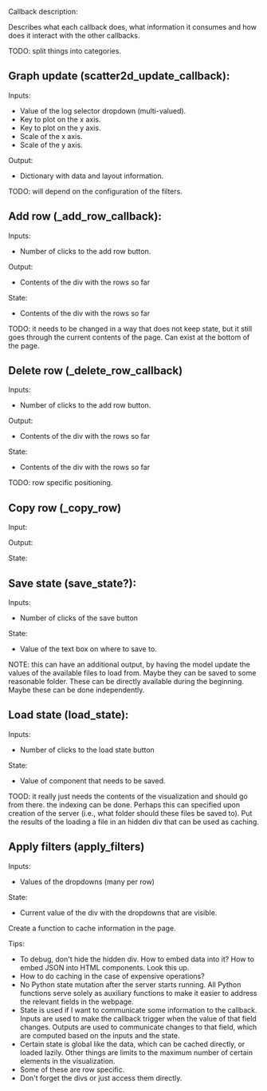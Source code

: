 

Callback description:

Describes what each callback does, what information it consumes and how does it
interact with the other callbacks.

TODO: split things into categories.

## Graph update (scatter2d_update_callback):

Inputs:
* Value of the log selector dropdown (multi-valued).
* Key to plot on the x axis.
* Key to plot on the y axis.
* Scale of the x axis.
* Scale of the y axis.

Output:
* Dictionary with data and layout information.

TODO: will depend on the configuration of the filters.

## Add row (_add_row_callback):

Inputs:
* Number of clicks to the add row button.

Output:
* Contents of the div with the rows so far

State:
* Contents of the div with the rows so far

TODO: it needs to be changed in a way that does not keep state, but it still
goes through the current contents of the page. Can exist at the bottom of the page.

## Delete row (_delete_row_callback)

Inputs:
* Number of clicks to the add row button.

Output:
* Contents of the div with the rows so far

State:
* Contents of the div with the rows so far

TODO: row specific positioning.

## Copy row (_copy_row)

Input:

Output:

State:

## Save state (save_state?):

Inputs:
* Number of clicks of the save button

State:
* Value of the text box on where to save to.

NOTE: this can have an additional output, by having the model update the values of
the available files to load from. Maybe they can be saved to some reasonable folder.
These can be directly available during the beginning.
Maybe these can be done independently.

## Load state (load_state):

Inputs:
* Number of clicks to the load state button

State:
* Value of component that needs to be saved.


TOOD: it really just needs the contents of the visualization and should go from there.
the indexing can be done.
Perhaps this can specified upon creation of the server (i.e., what folder should these
files be saved to).
Put the results of the loading a file in an hidden div that can be used as caching.

## Apply filters (apply_filters)

Inputs:
* Values of the dropdowns (many per row)

State:
* Current value of the div with the dropdowns that are visible.


Create a function to cache information in the page.

Tips:

* To debug, don't hide the hidden div. How to embed data into it? How to embed JSON
into HTML components. Look this up.
* How to do caching in the case of expensive operations?
* No Python state mutation after the server starts running. All Python functions
serve solely as auxiliary functions to make it easier to address the relevant fields
in the webpage.
* State is used if I want to communicate some information to the callback. Inputs
are used to make the callback trigger when the value of that field changes. Outputs
are used to communicate changes to that field, which are computed based on the
inputs and the state.
* Certain state is global like the data, which can be cached directly, or loaded
lazily. Other things are limits to the maximum number of certain elements in
the visualization.
* Some of these are row specific.
* Don't forget the divs or just access them directly.


